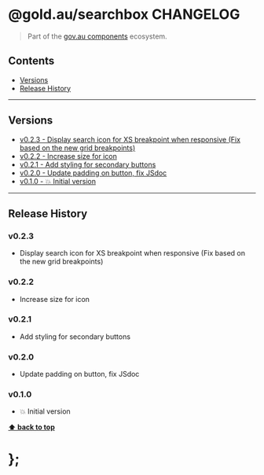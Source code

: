 @gold.au/searchbox CHANGELOG
======================

> Part of the [gov.au components](https://github.com/govau/design-system-components/) ecosystem.


## Contents

* [Versions](#install)
* [Release History](#release-history)


----------------------------------------------------------------------------------------------------------------------------------------------------------------


## Versions

* [v0.2.3 - Display search icon for XS breakpoint when responsive (Fix based on the new grid breakpoints)](#v023)
* [v0.2.2 - Increase size for icon](#v022)
* [v0.2.1 - Add styling for secondary buttons](#v021)
* [v0.2.0 - Update padding on button, fix JSdoc](#v020)
* [v0.1.0 - 💥 Initial version](#v010)


----------------------------------------------------------------------------------------------------------------------------------------------------------------


## Release History

### v0.2.3

- Display search icon for XS breakpoint when responsive (Fix based on the new grid breakpoints)

### v0.2.2 

- Increase size for icon


### v0.2.1

- Add styling for secondary buttons


### v0.2.0 

- Update padding on button, fix JSdoc


### v0.1.0

- 💥 Initial version


**[⬆ back to top](#contents)**


# };
